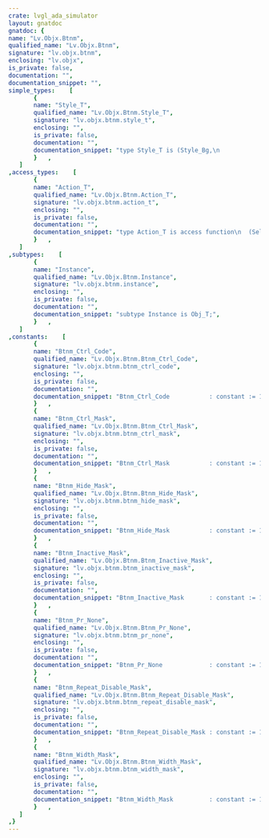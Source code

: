 ```yaml
---
crate: lvgl_ada_simulator
layout: gnatdoc
gnatdoc: {
name: "Lv.Objx.Btnm",
qualified_name: "Lv.Objx.Btnm",
signature: "lv.objx.btnm",
enclosing: "lv.objx",
is_private: false,
documentation: "",
documentation_snippet: "",
simple_types:    [
       {
       name: "Style_T",
       qualified_name: "Lv.Objx.Btnm.Style_T",
       signature: "lv.objx.btnm.style_t",
       enclosing: "",
       is_private: false,
       documentation: "",
       documentation_snippet: "type Style_T is (Style_Bg,\n                 Style_Rel,\n                 Style_Pr,\n                 Style_Tgl_Rel,\n                 Style_Tgl_Pr,\n                 Style_Ina);",
       }   ,
   ]
,access_types:    [
       {
       name: "Action_T",
       qualified_name: "Lv.Objx.Btnm.Action_T",
       signature: "lv.objx.btnm.action_t",
       enclosing: "",
       is_private: false,
       documentation: "",
       documentation_snippet: "type Action_T is access function\n  (Self : Instance;\n   Txt  : Interfaces.C.Strings.chars_ptr) return Res_T;",
       }   ,
   ]
,subtypes:    [
       {
       name: "Instance",
       qualified_name: "Lv.Objx.Btnm.Instance",
       signature: "lv.objx.btnm.instance",
       enclosing: "",
       is_private: false,
       documentation: "",
       documentation_snippet: "subtype Instance is Obj_T;",
       }   ,
   ]
,constants:    [
       {
       name: "Btnm_Ctrl_Code",
       qualified_name: "Lv.Objx.Btnm.Btnm_Ctrl_Code",
       signature: "lv.objx.btnm.btnm_ctrl_code",
       enclosing: "",
       is_private: false,
       documentation: "",
       documentation_snippet: "Btnm_Ctrl_Code           : constant := 16#80#;",
       }   ,
       {
       name: "Btnm_Ctrl_Mask",
       qualified_name: "Lv.Objx.Btnm.Btnm_Ctrl_Mask",
       signature: "lv.objx.btnm.btnm_ctrl_mask",
       enclosing: "",
       is_private: false,
       documentation: "",
       documentation_snippet: "Btnm_Ctrl_Mask           : constant := 16#C0#;",
       }   ,
       {
       name: "Btnm_Hide_Mask",
       qualified_name: "Lv.Objx.Btnm.Btnm_Hide_Mask",
       signature: "lv.objx.btnm.btnm_hide_mask",
       enclosing: "",
       is_private: false,
       documentation: "",
       documentation_snippet: "Btnm_Hide_Mask           : constant := 16#08#;",
       }   ,
       {
       name: "Btnm_Inactive_Mask",
       qualified_name: "Lv.Objx.Btnm.Btnm_Inactive_Mask",
       signature: "lv.objx.btnm.btnm_inactive_mask",
       enclosing: "",
       is_private: false,
       documentation: "",
       documentation_snippet: "Btnm_Inactive_Mask       : constant := 16#20#;",
       }   ,
       {
       name: "Btnm_Pr_None",
       qualified_name: "Lv.Objx.Btnm.Btnm_Pr_None",
       signature: "lv.objx.btnm.btnm_pr_none",
       enclosing: "",
       is_private: false,
       documentation: "",
       documentation_snippet: "Btnm_Pr_None             : constant := 16#FFFF#;",
       }   ,
       {
       name: "Btnm_Repeat_Disable_Mask",
       qualified_name: "Lv.Objx.Btnm.Btnm_Repeat_Disable_Mask",
       signature: "lv.objx.btnm.btnm_repeat_disable_mask",
       enclosing: "",
       is_private: false,
       documentation: "",
       documentation_snippet: "Btnm_Repeat_Disable_Mask : constant := 16#10#;",
       }   ,
       {
       name: "Btnm_Width_Mask",
       qualified_name: "Lv.Objx.Btnm.Btnm_Width_Mask",
       signature: "lv.objx.btnm.btnm_width_mask",
       enclosing: "",
       is_private: false,
       documentation: "",
       documentation_snippet: "Btnm_Width_Mask          : constant := 16#07#;",
       }   ,
   ]
,}
---
```

